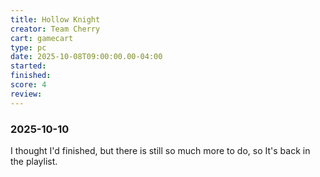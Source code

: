 ```yaml
---
title: Hollow Knight
creator: Team Cherry
cart: gamecart
type: pc
date: 2025-10-08T09:00:00.00-04:00
started: 
finished: 
score: 4
review: 
---
```


### 2025-10-10

I thought I'd finished, but there is still so much more to do, so It's back in the playlist.
